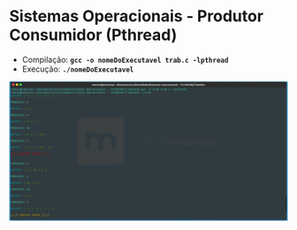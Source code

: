 # Sistemas Operacionais - Produtor Consumidor (Pthread)

- Compilação: **`gcc -o nomeDoExecutavel trab.c -lpthread`**
- Execução: **`./nomeDoExecutavel`**

![Snapshot](https://raw.githubusercontent.com/jhon50/pthread/master/snapshot.png)
